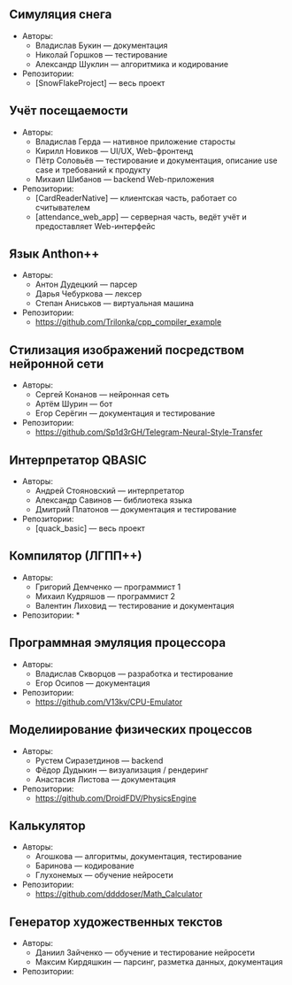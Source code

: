 ## Симуляция снега
* Авторы:
  * Владислав Букин — документация
  * Николай Горшков — тестирование
  * Александр Шуклин — алгоритмика и кодирование
* Репозитории:
  * [SnowFlakeProject] — весь проект

## Учёт посещаемости
* Авторы:
  * Владислав Герда — нативное приложение старосты
  * Кирилл Новиков — UI/UX, Web-фронтенд
  * Пётр Соловьёв — тестирование и документация, описание use case и требований к продукту
  * Михаил Шибанов — backend Web-приложения
* Репозитории:
  * [CardReaderNative] — клиентская часть, работает со считывателем
  * [attendance_web_app] — серверная часть, ведёт учёт и предоставляет Web-интерфейс

## Язык Anthon++
* Авторы:
  * Антон Дудецкий — парсер
  * Дарья Чебуркова — лексер
  * Степан Аниськов — виртуальная машина
* Репозитории:
  * https://github.com/Trilonka/cpp_compiler_example

## Стилизация изображений посредством нейронной сети
* Авторы:
  * Сергей Конанов — нейронная сеть
  * Артём Шурин — бот
  * Егор Серёгин — документация и тестирование
* Репозитории:
  * https://github.com/Sp1d3rGH/Telegram-Neural-Style-Transfer

## Интерпретатор QBASIC
* Авторы:
  * Андрей Стояновский — интерпретатор
  * Александр Савинов — библиотека языка
  * Дмитрий Платонов — документация и тестирование
* Репозитории:
  * [quack_basic] — весь проект

## Компилятор (ЛГПП++)
* Авторы:
  * Григорий Демченко — программист 1
  * Михаил Кудряшов — программист 2
  * Валентин Лиховид — тестирование и документация
* Репозитории:
  *
  
## Программная эмуляция процессора
* Авторы:
  * Владислав Скворцов — разработка и тестирование
  * Егор Осипов — документация
* Репозитории:
  * https://github.com/V13kv/CPU-Emulator

## Моделиирование физических процессов
* Авторы:
  * Рустем Сиразетдинов — backend
  * Фёдор Дудыкин — визуализация / рендеринг
  * Анастасия Листова — документация
* Репозитории:
  * https://github.com/DroidFDV/PhysicsEngine

## Калькулятор
* Авторы:
  * Агошкова — алгоритмы, документация, тестирование
  * Баринова — кодирование
  * Глухонемых — обучение нейросети
* Репозитории:
  * https://github.com/ddddoser/Math_Calculator

## Генератор художественных текстов
* Авторы:
  * Даниил Зайченко — обучение и тестирование нейросети
  * Максим Кирдяшкин — парсинг, разметка данных, документация
* Репозитории:
